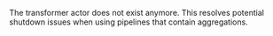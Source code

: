 The transformer actor does not exist anymore. This resolves potential shutdown
issues when using pipelines that contain aggregations.

